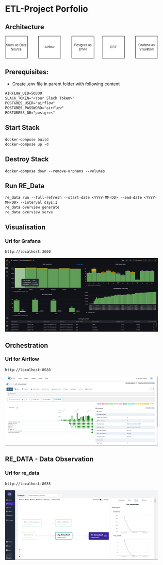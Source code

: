 # ETL-Project Porfolio

## Architecture
![Architecture](images/architecture.png)

## Prerequisites:
- Create .env file in parent folder with following content
```
AIRFLOW_UID=50000
SLACK_TOKEN="<Your Slack Token>"
POSTGRES_USER="airflow"
POSTGRES_PASSWORD="airflow"
POSTGRESS_DB="postgres"
```
## Start Stack
```
docker-compose build
docker-compose up -d
```

## Destroy Stack
```
docker-compose down --remove-orphans --volumes
```

## Run RE_Data
```
re_data run --full-refresh --start-date <YYYY-MM-DD> --end-date <YYYY-MM-DD> --interval days:1
re_data overview generate
re_data overview serve
```

## Visualisation

### Url for Grafana
```
http://localhost:3000
```
![Visualisation](images/grafana.png)


## Orchestration
### Url for Airflow
```
http://localhost:8080
```
![Airflow](images/airflow.png)


## RE_DATA - Data Observation
### Url for re_data
```
http://localhost:8085
```
![RE_DATA](images/re_data_overview.png)



